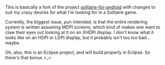 This is basically a fork of the project [solitaire-for-android](http://code.google.com/p/solitaire-for-android/) with changes to suit my crazy desires for what I'm looking for in a Solitaire game.

Currently, the biggest issue, pun intended, is that the entire rendering system is written assuming MDPI screens, which kind of makes one want to claw their eyes out looking at it on an XHDPI display. I don't know what it looks like on an HDPI or LDPI display, but it probably isn't too too bad... maybe.

Oh, also, this is an Eclipse project, and will build properly in Eclipse.  So there's that bonus >_> 